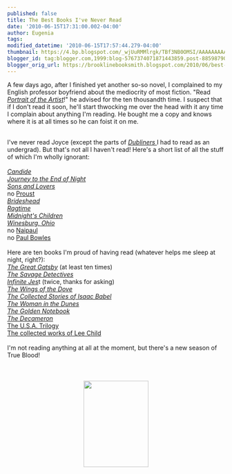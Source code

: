 ```yaml
---
published: false
title: The Best Books I've Never Read
date: '2010-06-15T17:31:00.002-04:00'
author: Eugenia
tags: 
modified_datetime: '2010-06-15T17:57:44.279-04:00'
thumbnail: https://4.bp.blogspot.com/_wjUuRMMlrgk/TBf3NB0OMSI/AAAAAAAAAPY/Uon4LoHeunM/s72-c/vampire_bill_read.jpg
blogger_id: tag:blogger.com,1999:blog-5767374071871443859.post-8859879096876461578
blogger_orig_url: https://brooklinebooksmith.blogspot.com/2010/06/best-books-ive-never-read.html
---
```


A few days ago, after I finished yet another so-so novel, I complained to my English professor boyfriend about the mediocrity of most fiction. "Read <i><a href="https://www.brooklinebooksmith-shop.com/book/9780486280509">Portrait of the Artist</a></i>!" he advised for the ten thousandth time. I suspect that if I don't read it soon, he'll start thwocking me over the head with it any time I complain about anything I'm reading. He bought me a copy and knows where it is at all times so he can foist it on me.<div><br />I've never read Joyce (except the parts of <a href="https://www.brooklinebooksmith-shop.com/book/9780486268705"><i>Dubliners </i></a>I had to read as an undergrad). But that's not all I haven't read! Here's a short list of all the stuff of which I'm wholly ignorant:</div><div><br /></div><div><a href="https://www.brooklinebooksmith-shop.com/book/9780486266893"><i>Candide</i></a></div><div><i><a href="https://www.brooklinebooksmith-shop.com/book/9780451518828">Journey to the End of Night</a></i></div><div><i><a href="https://www.brooklinebooksmith-shop.com/book/9780451518828">Sons and Lovers</a></i></div><div>no <a href="https://www.brooklinebooksmith-shop.com/book/9780142437964">Proust</a></div><div><i><a href="https://www.brooklinebooksmith-shop.com/book/9780316926348">Brideshead</a></i></div><div><i><a href="https://www.brooklinebooksmith-shop.com/book/9780452279070">Ragtime</a></i></div><div><i><a href="https://www.brooklinebooksmith-shop.com/book/9780812976533">Midnight's Children</a></i></div><div><a href="https://www.brooklinebooksmith-shop.com/book/9780486282695"><i>Winesburg, Ohio</i></a></div><div>no <a href="https://www.brooklinebooksmith-shop.com/search/apachesolr_search/naipaul">Naipaul</a></div><div>no <a href="https://www.brooklinebooksmith-shop.com/search/apachesolr_search/paul+bowles">Paul Bowles<br /></a><br /></div><div>Here are ten books I'm proud of having read (whatever helps me sleep at night, right?):</div><div><i><a href="https://www.brooklinebooksmith-shop.com/book/9780743273565">The Great Gatsby</a></i> (at least ten times)</div><div><i><a href="https://www.brooklinebooksmith-shop.com/book/9780312427481">The Savage Detectives</a></i></div><div><i><a href="https://www.brooklinebooksmith-shop.com/book/9780316066525">Infinite Jes</a></i>t (twice, thanks for asking)</div><div><i><a href="https://www.brooklinebooksmith-shop.com/book/9780141441283">The Wings of the Dove</a></i></div><div><a href="https://www.brooklinebooksmith-shop.com/book/9780393324020"><i>The Collected Stories of Isaac Babel</i></a></div><div><i><a href="https://www.brooklinebooksmith-shop.com/book/9780679733782">The Woman in the Dunes</a></i></div><div><a href="https://www.brooklinebooksmith-shop.com/book/9780060931407"><i>The Golden Notebook</i></a></div><div><i><a href="https://www.brooklinebooksmith-shop.com/book/9780140449303">The Decameron</a></i></div><div><a href="https://www.brooklinebooksmith-shop.com/book/9781883011147">The U.S.A. Trilogy</a></div><div><a href="https://www.brooklinebooksmith-shop.com/search/apachesolr_search/lee+child">The collected works of Lee Child</a></div><div><br /></div><div>I'm not reading anything at all at the moment, but there's a new season of True Blood!</div><div><br /></div><br /><br /><a onblur="try {parent.deselectBloggerImageGracefully();} catch(e) {}" href="https://4.bp.blogspot.com/_wjUuRMMlrgk/TBf3NB0OMSI/AAAAAAAAAPY/Uon4LoHeunM/s1600/vampire_bill_read.jpg"><img style="display:block; margin:0px auto 10px; text-align:center;cursor:pointer; cursor:hand;width: 150px; height: 200px;" src="https://4.bp.blogspot.com/_wjUuRMMlrgk/TBf3NB0OMSI/AAAAAAAAAPY/Uon4LoHeunM/s200/vampire_bill_read.jpg" border="0" alt="" id="BLOGGER_PHOTO_ID_5483122874544697634" /></a>